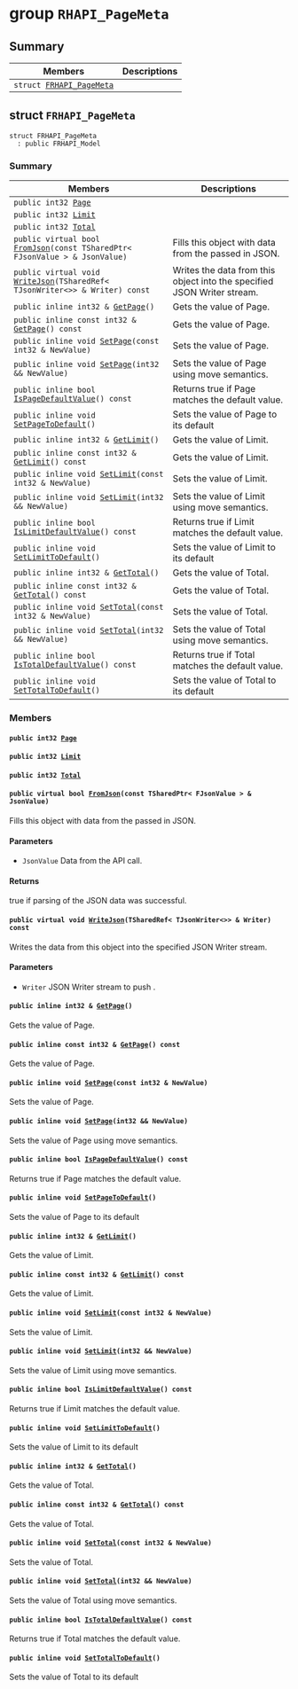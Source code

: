 # group `RHAPI_PageMeta` <a id="group__RHAPI__PageMeta"></a>

## Summary

 Members                        | Descriptions                                
--------------------------------|---------------------------------------------
`struct `[`FRHAPI_PageMeta`](#structFRHAPI__PageMeta) | 

## struct `FRHAPI_PageMeta` <a id="structFRHAPI__PageMeta"></a>

```
struct FRHAPI_PageMeta
  : public FRHAPI_Model
```

### Summary

 Members                        | Descriptions                                
--------------------------------|---------------------------------------------
`public int32 `[`Page`](#structFRHAPI__PageMeta_1a6cca0387aa38f6160e818ff8bad85a67) | 
`public int32 `[`Limit`](#structFRHAPI__PageMeta_1a1ee76853639b633ab5165c18bda1e546) | 
`public int32 `[`Total`](#structFRHAPI__PageMeta_1a13e9adca196130185d55586e2c812859) | 
`public virtual bool `[`FromJson`](#structFRHAPI__PageMeta_1a3a6c36c80d941d3803312fdd3396c4b5)`(const TSharedPtr< FJsonValue > & JsonValue)` | Fills this object with data from the passed in JSON.
`public virtual void `[`WriteJson`](#structFRHAPI__PageMeta_1ab179c9d82fc94ff946238e7d56b4dd7f)`(TSharedRef< TJsonWriter<>> & Writer) const` | Writes the data from this object into the specified JSON Writer stream.
`public inline int32 & `[`GetPage`](#structFRHAPI__PageMeta_1aa13cc6ef0f0b621ac065a75a236e686e)`()` | Gets the value of Page.
`public inline const int32 & `[`GetPage`](#structFRHAPI__PageMeta_1a1ec015c5ce6921cb3e46a6eb9c587704)`() const` | Gets the value of Page.
`public inline void `[`SetPage`](#structFRHAPI__PageMeta_1aa1e4cab16e2b23f83e88a2fc86964641)`(const int32 & NewValue)` | Sets the value of Page.
`public inline void `[`SetPage`](#structFRHAPI__PageMeta_1aa4548f30744d45005a8de5394b4f92e4)`(int32 && NewValue)` | Sets the value of Page using move semantics.
`public inline bool `[`IsPageDefaultValue`](#structFRHAPI__PageMeta_1a94fa3af0ff5253703ae52a78a2114844)`() const` | Returns true if Page matches the default value.
`public inline void `[`SetPageToDefault`](#structFRHAPI__PageMeta_1a939ed340b81a12ea247b275682232b1a)`()` | Sets the value of Page to its default
`public inline int32 & `[`GetLimit`](#structFRHAPI__PageMeta_1a17bdbd54980486c988b388156f899e11)`()` | Gets the value of Limit.
`public inline const int32 & `[`GetLimit`](#structFRHAPI__PageMeta_1a0ebc51d14c74144e1e9bf8ee75a7dbce)`() const` | Gets the value of Limit.
`public inline void `[`SetLimit`](#structFRHAPI__PageMeta_1acb6abc9056ba40b3d3a6845d0038f099)`(const int32 & NewValue)` | Sets the value of Limit.
`public inline void `[`SetLimit`](#structFRHAPI__PageMeta_1a70dc4834ca91acadffc3e14704feea63)`(int32 && NewValue)` | Sets the value of Limit using move semantics.
`public inline bool `[`IsLimitDefaultValue`](#structFRHAPI__PageMeta_1a47179c3bc0898b6bbf9933190cd9c098)`() const` | Returns true if Limit matches the default value.
`public inline void `[`SetLimitToDefault`](#structFRHAPI__PageMeta_1adaa1f4e0bf20a7e6763f9bdc280c4f10)`()` | Sets the value of Limit to its default
`public inline int32 & `[`GetTotal`](#structFRHAPI__PageMeta_1a02ef93d30af355daf6b7505e62e02c3e)`()` | Gets the value of Total.
`public inline const int32 & `[`GetTotal`](#structFRHAPI__PageMeta_1a786482f7ef05931a754262ec80305689)`() const` | Gets the value of Total.
`public inline void `[`SetTotal`](#structFRHAPI__PageMeta_1a806413086a1057520bd4b638f85717c3)`(const int32 & NewValue)` | Sets the value of Total.
`public inline void `[`SetTotal`](#structFRHAPI__PageMeta_1a2ebe4335c034c1ea1fb1088574335f55)`(int32 && NewValue)` | Sets the value of Total using move semantics.
`public inline bool `[`IsTotalDefaultValue`](#structFRHAPI__PageMeta_1a999342514882e895d280ab861137cba1)`() const` | Returns true if Total matches the default value.
`public inline void `[`SetTotalToDefault`](#structFRHAPI__PageMeta_1a32d285464f71b75b05be71450f894b97)`()` | Sets the value of Total to its default

### Members

#### `public int32 `[`Page`](#structFRHAPI__PageMeta_1a6cca0387aa38f6160e818ff8bad85a67) <a id="structFRHAPI__PageMeta_1a6cca0387aa38f6160e818ff8bad85a67"></a>

#### `public int32 `[`Limit`](#structFRHAPI__PageMeta_1a1ee76853639b633ab5165c18bda1e546) <a id="structFRHAPI__PageMeta_1a1ee76853639b633ab5165c18bda1e546"></a>

#### `public int32 `[`Total`](#structFRHAPI__PageMeta_1a13e9adca196130185d55586e2c812859) <a id="structFRHAPI__PageMeta_1a13e9adca196130185d55586e2c812859"></a>

#### `public virtual bool `[`FromJson`](#structFRHAPI__PageMeta_1a3a6c36c80d941d3803312fdd3396c4b5)`(const TSharedPtr< FJsonValue > & JsonValue)` <a id="structFRHAPI__PageMeta_1a3a6c36c80d941d3803312fdd3396c4b5"></a>

Fills this object with data from the passed in JSON.

#### Parameters
* `JsonValue` Data from the API call.

#### Returns
true if parsing of the JSON data was successful.

#### `public virtual void `[`WriteJson`](#structFRHAPI__PageMeta_1ab179c9d82fc94ff946238e7d56b4dd7f)`(TSharedRef< TJsonWriter<>> & Writer) const` <a id="structFRHAPI__PageMeta_1ab179c9d82fc94ff946238e7d56b4dd7f"></a>

Writes the data from this object into the specified JSON Writer stream.

#### Parameters
* `Writer` JSON Writer stream to push .

#### `public inline int32 & `[`GetPage`](#structFRHAPI__PageMeta_1aa13cc6ef0f0b621ac065a75a236e686e)`()` <a id="structFRHAPI__PageMeta_1aa13cc6ef0f0b621ac065a75a236e686e"></a>

Gets the value of Page.

#### `public inline const int32 & `[`GetPage`](#structFRHAPI__PageMeta_1a1ec015c5ce6921cb3e46a6eb9c587704)`() const` <a id="structFRHAPI__PageMeta_1a1ec015c5ce6921cb3e46a6eb9c587704"></a>

Gets the value of Page.

#### `public inline void `[`SetPage`](#structFRHAPI__PageMeta_1aa1e4cab16e2b23f83e88a2fc86964641)`(const int32 & NewValue)` <a id="structFRHAPI__PageMeta_1aa1e4cab16e2b23f83e88a2fc86964641"></a>

Sets the value of Page.

#### `public inline void `[`SetPage`](#structFRHAPI__PageMeta_1aa4548f30744d45005a8de5394b4f92e4)`(int32 && NewValue)` <a id="structFRHAPI__PageMeta_1aa4548f30744d45005a8de5394b4f92e4"></a>

Sets the value of Page using move semantics.

#### `public inline bool `[`IsPageDefaultValue`](#structFRHAPI__PageMeta_1a94fa3af0ff5253703ae52a78a2114844)`() const` <a id="structFRHAPI__PageMeta_1a94fa3af0ff5253703ae52a78a2114844"></a>

Returns true if Page matches the default value.

#### `public inline void `[`SetPageToDefault`](#structFRHAPI__PageMeta_1a939ed340b81a12ea247b275682232b1a)`()` <a id="structFRHAPI__PageMeta_1a939ed340b81a12ea247b275682232b1a"></a>

Sets the value of Page to its default

#### `public inline int32 & `[`GetLimit`](#structFRHAPI__PageMeta_1a17bdbd54980486c988b388156f899e11)`()` <a id="structFRHAPI__PageMeta_1a17bdbd54980486c988b388156f899e11"></a>

Gets the value of Limit.

#### `public inline const int32 & `[`GetLimit`](#structFRHAPI__PageMeta_1a0ebc51d14c74144e1e9bf8ee75a7dbce)`() const` <a id="structFRHAPI__PageMeta_1a0ebc51d14c74144e1e9bf8ee75a7dbce"></a>

Gets the value of Limit.

#### `public inline void `[`SetLimit`](#structFRHAPI__PageMeta_1acb6abc9056ba40b3d3a6845d0038f099)`(const int32 & NewValue)` <a id="structFRHAPI__PageMeta_1acb6abc9056ba40b3d3a6845d0038f099"></a>

Sets the value of Limit.

#### `public inline void `[`SetLimit`](#structFRHAPI__PageMeta_1a70dc4834ca91acadffc3e14704feea63)`(int32 && NewValue)` <a id="structFRHAPI__PageMeta_1a70dc4834ca91acadffc3e14704feea63"></a>

Sets the value of Limit using move semantics.

#### `public inline bool `[`IsLimitDefaultValue`](#structFRHAPI__PageMeta_1a47179c3bc0898b6bbf9933190cd9c098)`() const` <a id="structFRHAPI__PageMeta_1a47179c3bc0898b6bbf9933190cd9c098"></a>

Returns true if Limit matches the default value.

#### `public inline void `[`SetLimitToDefault`](#structFRHAPI__PageMeta_1adaa1f4e0bf20a7e6763f9bdc280c4f10)`()` <a id="structFRHAPI__PageMeta_1adaa1f4e0bf20a7e6763f9bdc280c4f10"></a>

Sets the value of Limit to its default

#### `public inline int32 & `[`GetTotal`](#structFRHAPI__PageMeta_1a02ef93d30af355daf6b7505e62e02c3e)`()` <a id="structFRHAPI__PageMeta_1a02ef93d30af355daf6b7505e62e02c3e"></a>

Gets the value of Total.

#### `public inline const int32 & `[`GetTotal`](#structFRHAPI__PageMeta_1a786482f7ef05931a754262ec80305689)`() const` <a id="structFRHAPI__PageMeta_1a786482f7ef05931a754262ec80305689"></a>

Gets the value of Total.

#### `public inline void `[`SetTotal`](#structFRHAPI__PageMeta_1a806413086a1057520bd4b638f85717c3)`(const int32 & NewValue)` <a id="structFRHAPI__PageMeta_1a806413086a1057520bd4b638f85717c3"></a>

Sets the value of Total.

#### `public inline void `[`SetTotal`](#structFRHAPI__PageMeta_1a2ebe4335c034c1ea1fb1088574335f55)`(int32 && NewValue)` <a id="structFRHAPI__PageMeta_1a2ebe4335c034c1ea1fb1088574335f55"></a>

Sets the value of Total using move semantics.

#### `public inline bool `[`IsTotalDefaultValue`](#structFRHAPI__PageMeta_1a999342514882e895d280ab861137cba1)`() const` <a id="structFRHAPI__PageMeta_1a999342514882e895d280ab861137cba1"></a>

Returns true if Total matches the default value.

#### `public inline void `[`SetTotalToDefault`](#structFRHAPI__PageMeta_1a32d285464f71b75b05be71450f894b97)`()` <a id="structFRHAPI__PageMeta_1a32d285464f71b75b05be71450f894b97"></a>

Sets the value of Total to its default

